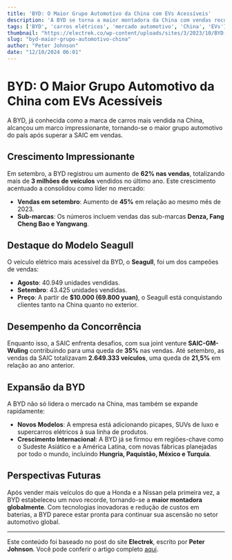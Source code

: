 ```yaml
---
title: 'BYD: O Maior Grupo Automotivo da China com EVs Acessíveis'
description: 'A BYD se torna a maior montadora da China com vendas recordes de EVs de baixo custo.'
tags: ['BYD', 'carros elétricos', 'mercado automotivo', 'China', 'EVs']
thumbnail: "https://electrek.co/wp-content/uploads/sites/3/2023/10/BYD-Q3-profit.jpeg?quality=82&strip=all&w=1400"
slug: "byd-maior-grupo-automotivo-china"
author: "Peter Johnson"
date: "12/10/2024 06:01"
---
```


# BYD: O Maior Grupo Automotivo da China com EVs Acessíveis

A BYD, já conhecida como a marca de carros mais vendida na China, alcançou um marco impressionante, tornando-se o maior grupo automotivo do país após superar a SAIC em vendas. 

## Crescimento Impressionante

Em setembro, a BYD registrou um aumento de **62% nas vendas**, totalizando mais de **3 milhões de veículos** vendidos no último ano. Este crescimento acentuado a consolidou como líder no mercado:
- **Vendas em setembro**: Aumento de **45%** em relação ao mesmo mês de 2023.
- **Sub-marcas**: Os números incluem vendas das sub-marcas **Denza, Fang Cheng Bao e Yangwang**.

## Destaque do Modelo Seagull

O veículo elétrico mais acessível da BYD, o **Seagull**, foi um dos campeões de vendas:
- **Agosto**: 40.949 unidades vendidas.
- **Setembro**: 43.425 unidades vendidas.
- **Preço**: A partir de **$10.000 (69.800 yuan)**, o Seagull está conquistando clientes tanto na China quanto no exterior.

## Desempenho da Concorrência

Enquanto isso, a SAIC enfrenta desafios, com sua joint venture **SAIC-GM-Wuling** contribuindo para uma queda de **35%** nas vendas. Até setembro, as vendas da SAIC totalizavam **2.649.333 veículos**, uma queda de **21,5%** em relação ao ano anterior.

## Expansão da BYD

A BYD não só lidera o mercado na China, mas também se expande rapidamente:
- **Novos Modelos**: A empresa está adicionando picapes, SUVs de luxo e supercarros elétricos à sua linha de produtos.
- **Crescimento Internacional**: A BYD já se firmou em regiões-chave como o Sudeste Asiático e a América Latina, com novas fábricas planejadas por todo o mundo, incluindo **Hungria, Paquistão, México e Turquia**.

## Perspectivas Futuras

Após vender mais veículos do que a Honda e a Nissan pela primeira vez, a BYD estabeleceu um novo recorde, tornando-se a **maior montadora globalmente**. Com tecnologias inovadoras e redução de custos em baterias, a BYD parece estar pronta para continuar sua ascensão no setor automotivo global.

---  
Este conteúdo foi baseado no post do site **Electrek**, escrito por **Peter Johnson**. Você pode conferir o artigo completo [aqui](https://electrek.co/2024/10/11/byd-takes-over-chinas-largest-auto-group-low-cost-evs/).